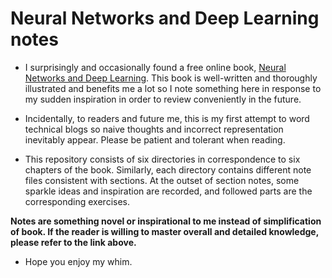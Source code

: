 # Neural Networks and Deep Learning notes
* I surprisingly and occasionally found a free online book, [Neural Networks and Deep Learning](http://neuralnetworksanddeeplearning.com/). This book is well-written and thoroughly illustrated and benefits me a lot so I note something here in response to my sudden inspiration in order to review conveniently in the future.

* Incidentally, to readers and future me, this is my first attempt to word technical blogs so naive thoughts and incorrect representation inevitably appear. Please be patient and tolerant when reading.

* This repository consists of six directories in correspondence to six chapters of the book. Similarly, each directory contains different note files consistent with sections. At the outset of section notes, some sparkle ideas and inspiration are recorded, and followed parts are the corresponding exercises.

**Notes are something novel or inspirational to me instead of simplification of book. If the reader is willing to master overall and detailed knowledge, please refer to the link above.**

* Hope you enjoy my whim.
